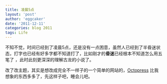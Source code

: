 ```yaml
---
title: 凌晨5点 
layout: 'post'
author: 'eggcaker'
date: '2011-12-11'
categories: blog 2011
tags: Life
---
```



不知不觉，时间已经到了凌晨5点，还是没有一点困意，虽然人已经到了半昏迷状态，打字也已经有好多字都不知道打了，比如刚才的**昏迷**已经根本不知道怎么用五笔了
，此时此刻更深深的理解古龙的小说了。

改了改主题，其实是想改成完全不一样子的一个简单的网站的，[Octopress]([http://octopress.org](http://octopress.org)) 比我想象的东西多多了，先这样子吧，睡会儿吧。

